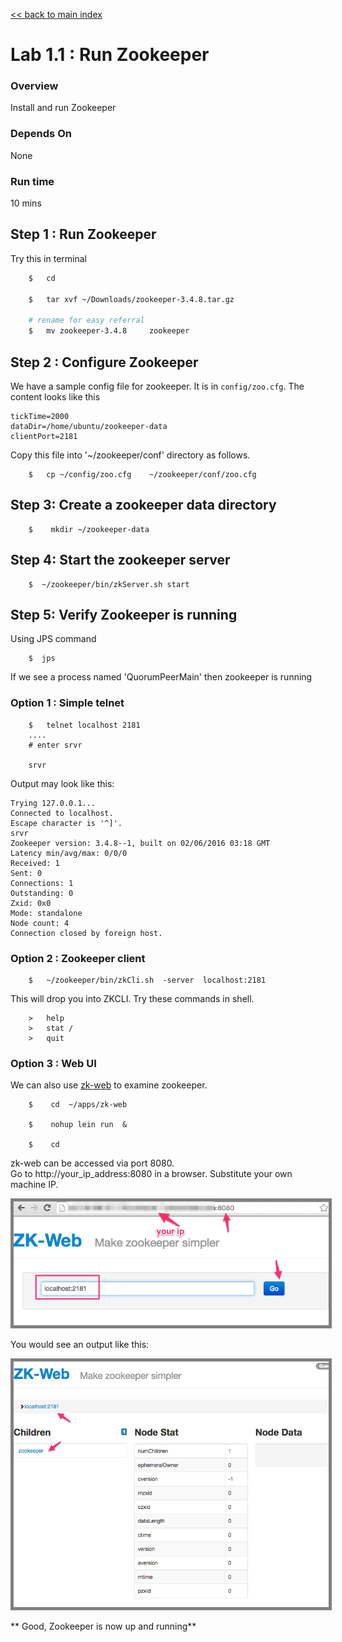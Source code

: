 <link rel='stylesheet' href='../assets/css/main.css'/>

[<< back to main index](../README.md) 

Lab 1.1 : Run Zookeeper
=====================

### Overview
Install and run Zookeeper

### Depends On
None

### Run time
10 mins


## Step 1 : Run Zookeeper
Try this in terminal
```bash
    $   cd

    $   tar xvf ~/Downloads/zookeeper-3.4.8.tar.gz

    # rename for easy referral
    $   mv zookeeper-3.4.8     zookeeper 
```


## Step 2 :  Configure Zookeeper
We have a sample config file for zookeeper.  It is in  `config/zoo.cfg`.  The content looks like this

```
tickTime=2000
dataDir=/home/ubuntu/zookeeper-data
clientPort=2181
```

Copy this file into '~/zookeeper/conf' directory as follows.

```
    $   cp ~/config/zoo.cfg    ~/zookeeper/conf/zoo.cfg
```


## Step 3:  Create a zookeeper data directory
```
    $    mkdir ~/zookeeper-data
```

## Step 4: Start the zookeeper server
```
    $  ~/zookeeper/bin/zkServer.sh start
```

## Step 5:  Verify Zookeeper is running
Using JPS command
```
    $  jps
```
If we see a process named 'QuorumPeerMain' then zookeeper is running


### Option 1  : Simple telnet
```
    $   telnet localhost 2181
    ....
    # enter srvr

    srvr
```

Output may look like this:
```console
Trying 127.0.0.1...
Connected to localhost.
Escape character is '^]'.
srvr
Zookeeper version: 3.4.8--1, built on 02/06/2016 03:18 GMT
Latency min/avg/max: 0/0/0
Received: 1
Sent: 0
Connections: 1
Outstanding: 0
Zxid: 0x0
Mode: standalone
Node count: 4
Connection closed by foreign host.
```


### Option 2  : Zookeeper client
```
    $   ~/zookeeper/bin/zkCli.sh  -server  localhost:2181
```

This will drop you into ZKCLI.  Try these commands  in shell.
```
    >   help
    >   stat /
    >   quit
```


### Option 3 : Web UI
We can also use [zk-web](https://github.com/qiuxiafei/zk-web) to examine zookeeper.

```
    $    cd  ~/apps/zk-web

    $    nohup lein run  &

    $    cd
```

zk-web can be accessed via port 8080.  
Go to http://your_ip_address:8080 in a browser.  Substitute your own machine IP.

<img src="../assets/images/1.1a.png" style="border: 5px solid grey ; max-width:100%;"  /> 

You would see an output like this:

<img src="../assets/images/1.1b.png" style="border: 5px solid grey ; max-width:100%;"  /> 

** Good, Zookeeper is now up and running**  


